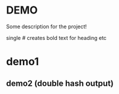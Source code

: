# DEMO

Some description for the project!

single # creates bold text for heading etc
# demo1
## demo2 (double hash output)
